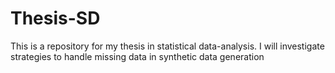 # Thesis-SD
This is a repository for my thesis in statistical data-analysis. I will investigate strategies to handle missing data in synthetic data generation

